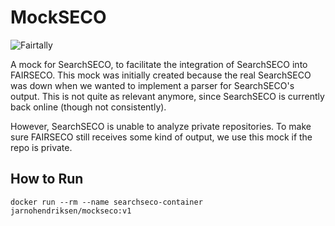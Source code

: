 # MockSECO

![Fairtally](https://img.shields.io/badge/fair--software.eu-%E2%97%8F%20%20%E2%97%8F%20%20%E2%97%8B%20%20%E2%97%8B%20%20%E2%97%8B-orange)

A mock for SearchSECO, to facilitate the integration of SearchSECO into FAIRSECO. This mock was initially created because the real SearchSECO was down when we wanted to implement a parser for SearchSECO's output. This is not quite as relevant anymore, since SearchSECO is currently back online (though not consistently).

However, SearchSECO is unable to analyze private repositories. To make sure FAIRSECO still receives some kind of output, we use this mock if the repo is private.

## How to Run
`docker run --rm --name searchseco-container jarnohendriksen/mockseco:v1`
